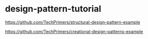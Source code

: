 # design-pattern-tutorial


https://github.com/TechPrimers/structural-design-pattern-example

https://github.com/TechPrimers/creational-design-patterns-example


